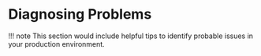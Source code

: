 # Diagnosing Problems

!!! note
    This section would include helpful tips to identify probable issues in your production environment. 
